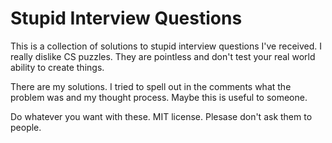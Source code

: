 # Stupid Interview Questions

This is a collection of solutions to stupid interview questions I've received. I really dislike CS puzzles. They are pointless and don't test your real world ability to create things.

There are my solutions. I tried to spell out in the comments what the problem was and my thought process. Maybe this is useful to someone.

Do whatever you want with these. MIT license. Plesase don't ask them to people.
